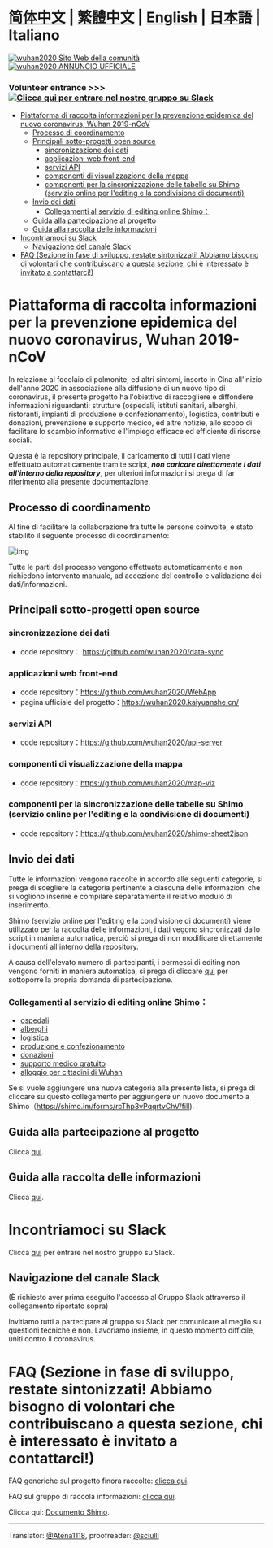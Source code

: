 # [简体中文](./README.md) | [繁體中文](./README_TW.md) | [English](./README_EN.md) | [日本語](./README_JP.md) | Italiano <!-- omit in toc -->

[![wuhan2020 Sito Web della comunità](https://img.shields.io/badge/wuhan2020-Sito%20Web%20della%20comunit%C3%A0-green.svg?style=for-the-badge&colorB=red)](http://community.wuhan2020.org.cn/it-it)
[![wuhan2020 ANNUNCIO UFFICIALE](https://img.shields.io/badge/wuhan2020-ANNUNCIO%20UFFICIALET-green.svg?style=for-the-badge&colorB=red)](http://community.wuhan2020.org.cn/it-it/blog/wuhan2020-official-announcement.html)

### Volunteer entrance      >>> [![Clicca qui per entrare nel nostro gruppo su Slack](https://img.shields.io/badge/slack-join-orange.svg)](https://join.slack.com/t/wuhan2020/shared_invite/enQtOTI2NTU1NzU3MTM2LWQ1YjIzMDllYjYzYTE1OTNhMWU4OTZkOGYzOGJhOWM2MzdlMjgwMmZiOWEzYTQwNmJkZDI4OWRmM2Q2ZDM1MTc)

- [Piattaforma di raccolta informazioni per la prevenzione epidemica del nuovo coronavirus, Wuhan 2019-nCoV](#piattaforma-di-raccolta-informazioni-per-la-prevenzione-epidemica-del-nuovo-coronavirus-wuhan-2019-ncov)
  - [Processo di coordinamento](#processo-di-coordinamento)
  - [Principali sotto-progetti open source](#principali-sotto-progetti-open-source)
    - [sincronizzazione dei dati](#sincronizzazione-dei-dati)
    - [applicazioni web front-end](#applicazioni-web-front-end)
    - [servizi API](#servizi-api)
    - [componenti di visualizzazione della mappa](#componenti-di-visualizzazione-della-mappa)
    - [componenti per la sincronizzazione delle tabelle su Shimo (servizio online per l'editing e la condivisione di documenti)](#componenti-per-la-sincronizzazione-delle-tabelle-su-shimo-servizio-online-per-lediting-e-la-condivisione-di-documenti)
  - [Invio dei dati](#invio-dei-dati)
    - [Collegamenti al servizio di editing online Shimo：](#collegamenti-al-servizio-di-editing-online-shimo)
  - [Guida alla partecipazione al progetto](#guida-alla-partecipazione-al-progetto)
  - [Guida alla raccolta delle informazioni](#guida-alla-raccolta-delle-informazioni)
- [Incontriamoci su Slack](#incontriamoci-su-slack)
  - [Navigazione del canale Slack](#navigazione-del-canale-slack)
- [FAQ (Sezione in fase di sviluppo, restate sintonizzati! Abbiamo bisogno di volontari che contribuiscano a questa sezione, chi è interessato è invitato a contattarci!)](#faq-sezione-in-fase-di-sviluppo-restate-sintonizzati-abbiamo-bisogno-di-volontari-che-contribuiscano-a-questa-sezione-chi-%c3%a8-interessato-%c3%a8-invitato-a-contattarci)

# Piattaforma di raccolta informazioni per la prevenzione epidemica del nuovo coronavirus, Wuhan 2019-nCoV

In relazione al focolaio di polmonite, ed altri sintomi, insorto in Cina all'inizio dell'anno 2020 in associazione alla diffusione di un nuovo tipo di coronavirus, il presente progetto ha l'obiettivo di raccogliere e diffondere informazioni riguardanti: strutture (ospedali, istituti sanitari, alberghi, ristoranti, impianti di produzione e confezionamento), logistica, contributi e donazioni, prevenzione e supporto medico, ed altre notizie, allo scopo di facilitare lo scambio informativo e l'impiego efficace ed efficiente di risorse sociali.

Questa è la repository principale, il caricamento di tutti i dati viene effettuato automaticamente tramite script,  **_non caricare direttamente i dati all'interno della repository_**, per ulteriori informazioni si prega di far riferimento alla presente documentazione.

## Processo di coordinamento

Al fine di facilitare la collaborazione fra tutte le persone coinvolte, è stato stabilito il seguente processo di coordinamento:

![img](https://yokii.cn/i/it.jpg)

Tutte le parti del processo vengono effettuate automaticamente e non richiedono intervento manuale, ad accezione del controllo e validazione dei dati/informazioni.

## Principali sotto-progetti open source

### sincronizzazione dei dati

- code repository： https://github.com/wuhan2020/data-sync

### applicazioni web front-end

- code repository：https://github.com/wuhan2020/WebApp
- pagina ufficiale del progetto：https://wuhan2020.kaiyuanshe.cn/

### servizi API

- code repository：https://github.com/wuhan2020/api-server

### componenti di visualizzazione della mappa

- code repository：https://github.com/wuhan2020/map-viz

### componenti per la sincronizzazione delle tabelle su Shimo (servizio online per l'editing e la condivisione di documenti)

- code repository：https://github.com/wuhan2020/shimo-sheet2json

## Invio dei dati

Tutte le informazioni vengono raccolte in accordo alle seguenti categorie, si prega di scegliere la categoria pertinente a ciascuna delle informazioni che si vogliono inserire e compilare separatamente il relativo modulo di inserimento.

Shimo (servizio online per l'editing e la condivisione di documenti) viene utilizzato per la raccolta delle informazioni, i dati vegono sincronizzati dallo script in maniera automatica, perciò si prega di non modificare direttamente i documenti all'interno della repository.

A causa dell'elevato numero di partecipanti, i permessi di editing non vengono forniti in maniera automatica, si prega di cliccare [qui](https://shimo.im/forms/YVJkGrGCWwQPTpqY/fill) per sottoporre la propria domanda di partecipazione.

### Collegamenti al servizio di editing online Shimo：

- [ospedali](https://shimo.im/sheets/q6WP3DpKKgVW63Pr/4WbFN/ )
- [alberghi](https://shimo.im/sheets/Hd9C3QytrJK3RWxG/z1rye/)
- [logistica](https://shimo.im/sheets/RTHXp3ghtKXY3GcC/MODOC/)
- [produzione e confezionamento](https://shimo.im/sheets/pchvJ6ddyRHHdXtv/MODOC/)
- [donazioni](https://shimo.im/sheets/W3gxW6cwkYTDY6DD/)
- [supporto medico gratuito](https://shimo.im/sheets/JgXjYCJJTRQxJ3GP/MODOC/)
- [alloggio per cittadini di Wuhan](https://shimo.im/sheets/pdHRcXyKqJdqPyGJ/MODOC/)

Se si vuole aggiungere una nuova categoria alla presente lista, si prega di cliccare su questo collegamento per aggiungere un nuovo documento a Shimo（https://shimo.im/forms/rcThp3vPqqrtvChV/fill).


## Guida alla partecipazione al progetto

Clicca [qui](./CONTRIBUTING.md).

## Guida alla raccolta delle informazioni

Clicca [qui](https://community.wuhan2020.org.cn/it-it/docs/dev/contributing.html).

# Incontriamoci su Slack

Clicca [qui](https://join.slack.com/t/wuhan2020/shared_invite/enQtOTI2NTU1NzU3MTM2LWQ1YjIzMDllYjYzYTE1OTNhMWU4OTZkOGYzOGJhOWM2MzdlMjgwMmZiOWEzYTQwNmJkZDI4OWRmM2Q2ZDM1MTc) per entrare nel nostro gruppo su Slack.

## Navigazione del canale Slack

(È richiesto aver prima eseguito l'accesso al Gruppo Slack attraverso il collegamento riportato sopra)

Invitiamo tutti a partecipare al gruppo su Slack per comunicare al meglio su questioni tecniche e non. Lavoriamo insieme, in questo momento difficile, uniti contro il coronavirus.

# FAQ (Sezione in fase di sviluppo, restate sintonizzati! Abbiamo bisogno di volontari che contribuiscano a questa sezione, chi è interessato è invitato a contattarci!)

FAQ generiche sul progetto finora raccolte: [clicca qui](https://community.wuhan2020.org.cn/it-it/docs/overview/faq.html).

FAQ sul gruppo di raccola informazioni: [clicca qui](https://shimo.im/docs/JqX9CvrqphPV9T3J/).

Clicca qui: [Documento Shimo](https://shimo.im/docs/DdWvXvtvpxrqrJ83).

---
Translator: [@Atena1118](https://github.com/Atena1118), proofreader: [@sciulli](https://github.com/sciulli)
